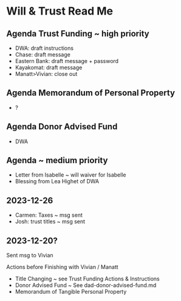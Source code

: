 # Will & Trust Read Me

## Agenda Trust Funding ~ high priority

* DWA: draft instructions
* Chase: draft message
* Eastern Bank: draft message + password
* Kayakomat: draft message
* Manatt>Vivian: close out

## Agenda Memorandum of Personal Property

* ?

## Agenda Donor Advised Fund

* DWA

## Agenda ~ medium priority

* Letter from Isabelle ~ will waiver for Isabelle
* Blessing from Lea Highet of DWA

## 2023-12-26

* Carmen: Taxes ~ msg sent
* Josh: trust titles ~ msg sent

## 2023-12-20?

Sent msg to Vivian

Actions before Finishing with Vivian / Manatt

* Title Changing ~ see Trust Funding Actions & Instructions
* Donor Advised Fund ~ See dad-donor-advised-fund.md
* Memorandum of Tangible Personal Property